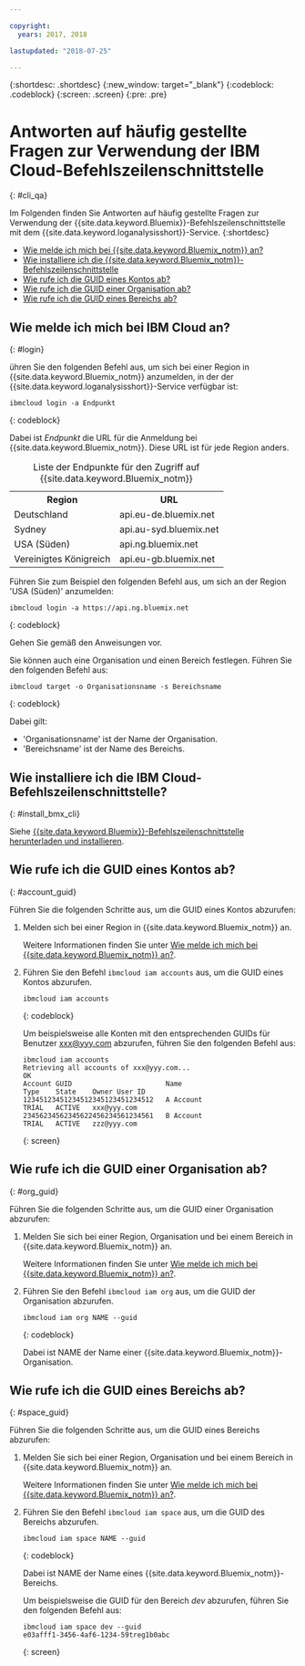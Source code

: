 ```yaml
---

copyright:
  years: 2017, 2018

lastupdated: "2018-07-25"

---
```



{:shortdesc: .shortdesc}
{:new_window: target="_blank"}
{:codeblock: .codeblock}
{:screen: .screen}
{:pre: .pre}


# Antworten auf häufig gestellte Fragen zur Verwendung der IBM Cloud-Befehlszeilenschnittstelle
{: #cli_qa}

Im Folgenden finden Sie Antworten auf häufig gestellte Fragen zur Verwendung der {{site.data.keyword.Bluemix}}-Befehlszeilenschnittstelle mit dem {{site.data.keyword.loganalysisshort}}-Service. 
{:shortdesc}

* [Wie melde ich mich bei {{site.data.keyword.Bluemix_notm}} an?](/docs/services/CloudLogAnalysis/qa/cli_qa.html#login)
* [Wie installiere ich die {{site.data.keyword.Bluemix_notm}}-Befehlszeilenschnittstelle](/docs/services/CloudLogAnalysis/qa/cli_qa.html#install_bmx_cli)
* [Wie rufe ich die GUID eines Kontos ab?](/docs/services/CloudLogAnalysis/qa/cli_qa.html#account_guid)
* [Wie rufe ich die GUID einer Organisation ab?](/docs/services/CloudLogAnalysis/qa/cli_qa.html#org_guid)
* [Wie rufe ich die GUID eines Bereichs ab?](/docs/services/CloudLogAnalysis/qa/cli_qa.html#space_guid)

## Wie melde ich mich bei IBM Cloud an?
{: #login}

ühren Sie den folgenden Befehl aus, um sich bei einer Region in {{site.data.keyword.Bluemix_notm}} anzumelden, in der der {{site.data.keyword.loganalysisshort}}-Service verfügbar ist:

```
ibmcloud login -a Endpunkt
```
{: codeblock}
	
Dabei ist *Endpunkt* die URL für die Anmeldung bei {{site.data.keyword.Bluemix_notm}}. Diese URL ist für jede Region anders.
	
<table>
    <caption>Liste der Endpunkte für den Zugriff auf {{site.data.keyword.Bluemix_notm}}</caption>
	<tr>
	  <th>Region</th>
	  <th>URL</th>
	</tr>
	<tr>
	  <td>Deutschland</td>
	  <td>api.eu-de.bluemix.net</td>
	</tr>
	<tr>
	  <td>Sydney</td>
	  <td>api.au-syd.bluemix.net</td>
	</tr>
	<tr>
	  <td>USA (Süden)</td>
	  <td>api.ng.bluemix.net</td>
	</tr>
	<tr>
	  <td>Vereinigtes Königreich</td>
	  <td>api.eu-gb.bluemix.net</td>
	</tr>
</table>

Führen Sie zum Beispiel den folgenden Befehl aus, um sich an der Region 'USA (Süden)' anzumelden:
	
```
ibmcloud login -a https://api.ng.bluemix.net
```
{: codeblock}

Gehen Sie gemäß den Anweisungen vor. 

Sie können auch eine Organisation und einen Bereich festlegen. Führen Sie den folgenden Befehl aus:

```
ibmcloud target -o Organisationsname -s Bereichsname
```
{: codeblock}

Dabei gilt:

* 'Organisationsname' ist der Name der Organisation.
* 'Bereichsname' ist der Name des Bereichs.

	
	
## Wie installiere ich die IBM Cloud-Befehlszeilenschnittstelle?
{: #install_bmx_cli}

Siehe [{{site.data.keyword.Bluemix}}-Befehlszeilenschnittstelle herunterladen und installieren](/docs/cli/index.html#overview).



## Wie rufe ich die GUID eines Kontos ab?
{: #account_guid}
	
Führen Sie die folgenden Schritte aus, um die GUID eines Kontos abzurufen:
	
1. Melden sich bei einer Region in {{site.data.keyword.Bluemix_notm}} an. 

    Weitere Informationen finden Sie unter [Wie melde ich mich bei {{site.data.keyword.Bluemix_notm}} an?](/docs/services/CloudLogAnalysis/qa/cli_qa.html#login).
	
2. Führen Sie den Befehl `ibmcloud iam accounts` aus, um die GUID eines Kontos abzurufen.

    ```
	ibmcloud iam accounts
	```
	{: codeblock} 
	
	Um beispielsweise alle Konten mit den entsprechenden GUIDs für Benutzer xxx@yyy.com abzurufen, führen Sie den folgenden Befehl aus:
	
	```
	ibmcloud iam accounts
	Retrieving all accounts of xxx@yyy.com...
    OK
    Account GUID                       Name                               Type    State    Owner User ID   
    12345123451234512345123451234512   A Account                          TRIAL   ACTIVE   xxx@yyy.com   
    23456234562345622456234561234561   B Account                          TRIAL   ACTIVE   zzz@yyy.com   
	```
	{: screen}

	
## Wie rufe ich die GUID einer Organisation ab?
{: #org_guid}

Führen Sie die folgenden Schritte aus, um die GUID einer Organisation abzurufen:
	
1. Melden Sie sich bei einer Region, Organisation und bei einem Bereich in {{site.data.keyword.Bluemix_notm}} an. 

    Weitere Informationen finden Sie unter [Wie melde ich mich bei {{site.data.keyword.Bluemix_notm}} an?](/docs/services/CloudLogAnalysis/qa/cli_qa.html#login).

2. Führen Sie den Befehl `ibmcloud iam org` aus, um die GUID der Organisation abzurufen. 

    ```
    ibmcloud iam org NAME --guid
    ```
    {: codeblock}
	
    Dabei ist NAME der Name einer {{site.data.keyword.Bluemix_notm}}-Organisation.        
		
		
		
## Wie rufe ich die GUID eines Bereichs ab?
{: #space_guid}
	
Führen Sie die folgenden Schritte aus, um die GUID eines Bereichs abzurufen:
	
1. Melden Sie sich bei einer Region, Organisation und bei einem Bereich in {{site.data.keyword.Bluemix_notm}} an. 

    Weitere Informationen finden Sie unter [Wie melde ich mich bei {{site.data.keyword.Bluemix_notm}} an?](/docs/services/CloudLogAnalysis/qa/cli_qa.html#login).
	
2. Führen Sie den Befehl `ibmcloud iam space` aus, um die GUID des Bereichs abzurufen. 

    ```
    ibmcloud iam space NAME --guid
    ```
    {: codeblock}
	
    Dabei ist NAME der Name eines {{site.data.keyword.Bluemix_notm}}-Bereichs. 
	
    Um beispielsweise die GUID für den Bereich *dev* abzurufen, führen Sie den folgenden Befehl aus:
	
    ```
    ibmcloud iam space dev --guid
    e03afff1-3456-4af6-1234-59treg1b0abc
    ```
    {: screen}




		
		
